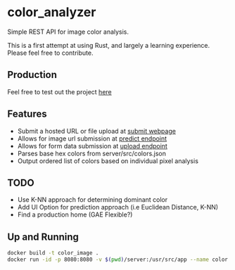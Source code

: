 # color_analyzer
Simple REST API for image color analysis.

This is a first attempt at using Rust, and largely a learning experience. Please feel free to contribute.

## Production
Feel free to test out the project [here](#TODO)

## Features
- Submit a hosted URL or file upload at [submit webpage](/submit)
- Allows for image url submission at [predict endpoint](/predict)
- Allows for form data submission at [upload endpoint](/upload)
- Parses base hex colors from server/src/colors.json
- Output ordered list of colors based on individual pixel analysis

## TODO
- Use K-NN approach for determining dominant color
- Add UI Option for prediction approach (i.e Euclidean Distance, K-NN)
- Find a production home (GAE Flexible?)

## Up and Running
```bash
docker build -t color_image .
docker run -id -p 8080:8080 -v $(pwd)/server:/usr/src/app --name color color_image cargo watch -x run
```
